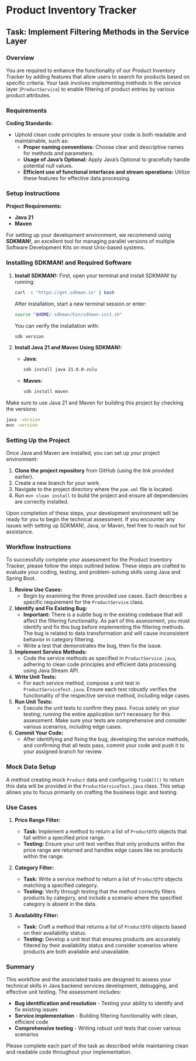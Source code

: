 # Product Inventory Tracker

## Task: Implement Filtering Methods in the Service Layer

### Overview

You are required to enhance the functionality of our Product Inventory Tracker by adding features that allow users to search for products based on specific criteria. Your task involves implementing methods in the service layer (`ProductService`) to enable filtering of product entries by various product attributes.

### Requirements

**Coding Standards:**

- Uphold clean code principles to ensure your code is both readable and maintainable, such as:
  - **Proper naming conventions:** Choose clear and descriptive names for methods and parameters.
  - **Usage of Java’s Optional:** Apply Java’s Optional to gracefully handle potential null values.
  - **Efficient use of functional interfaces and stream operations:** Utilize these features for effective data processing.

### Setup Instructions

**Project Requirements:**

- **Java 21**
- **Maven**

For setting up your development environment, we recommend using **SDKMAN!**, an excellent tool for managing parallel versions of multiple Software Development Kits on most Unix-based systems.

### Installing SDKMAN! and Required Software

1. **Install SDKMAN!:**
   First, open your terminal and install SDKMAN! by running:

   ```bash
   curl -s "https://get.sdkman.io" | bash
   ```

   After installation, start a new terminal session or enter:

   ```bash
   source "$HOME/.sdkman/bin/sdkman-init.sh"
   ```

   You can verify the installation with:

   ```bash
   sdk version
   ```

2. **Install Java 21 and Maven Using SDKMAN!:**
   - **Java:**

     ```bash
     sdk install java 21.0.0-zulu
     ```

   - **Maven:**

     ```bash
     sdk install maven
     ```

Make sure to use Java 21 and Maven for building this project by checking the versions:

```bash
java -version
mvn -version
```

### Setting Up the Project

Once Java and Maven are installed, you can set up your project environment:

1. **Clone the project repository** from GitHub (using the link provided earlier).
1. Create a new branch for your work.
1. Navigate to the project directory where the `pom.xml` file is located.
1. Run `mvn clean install` to build the project and ensure all dependencies are correctly installed.

Upon completion of these steps, your development environment will be ready for you to begin the technical assessment. If you encounter any issues with setting up SDKMAN!, Java, or Maven, feel free to reach out for assistance.

### Workflow Instructions

To successfully complete your assessment for the Product Inventory Tracker, please follow the steps outlined below. These steps are crafted to evaluate your coding, testing, and problem-solving skills using Java and Spring Boot.

1. **Review Use Cases:**
   - Begin by examining the three provided use cases. Each describes a specific requirement for the `ProductService` class.
2. **Identify and Fix Existing Bug:**
   - **Important:** There is a subtle bug in the existing codebase that will affect the filtering functionality. As part of this assessment, you must identify and fix this bug before implementing the filtering methods. The bug is related to data transformation and will cause inconsistent behavior in category filtering.
   - Write a test that demonstrates the bug, then fix the issue.
3. **Implement Service Methods:**
   - Code the service methods as specified in `ProductService.java`, adhering to clean code principles and efficient data processing using Java Stream API.
4. **Write Unit Tests:**
   - For each service method, compose a unit test in `ProductServiceTest.java`. Ensure each test robustly verifies the functionality of the respective service method, including edge cases.
5. **Run Unit Tests:**
   - Execute the unit tests to confirm they pass. Focus solely on your testing; running the entire application isn't necessary for this assessment. Make sure your tests are comprehensive and consider various scenarios, including edge cases.
6. **Commit Your Code:**
   - After identifying and fixing the bug, developing the service methods, and confirming that all tests pass, commit your code and push it to your assigned branch for review.

### Mock Data Setup

A method creating mock `Product` data and configuring `findAll()` to return this data will be provided in the `ProductServiceTest.java` class. This setup allows you to focus primarily on crafting the business logic and testing.

### Use Cases

1. **Price Range Filter:**
   - **Task:** Implement a method to return a list of `ProductDTO` objects that fall within a specified price range.
   - **Testing:** Ensure your unit test verifies that only products within the price range are returned and handles edge cases like no products within the range.
  
2. **Category Filter:**
   - **Task:** Write a service method to return a list of `ProductDTO` objects matching a specified category.
   - **Testing:** Verify through testing that the method correctly filters products by category, and include a scenario where the specified category is absent in the data.

3. **Availability Filter:**
   - **Task:** Craft a method that returns a list of `ProductDTO` objects based on their availability status.
   - **Testing:** Develop a unit test that ensures products are accurately filtered by their availability status and consider scenarios where products are both available and unavailable.

### Summary

This workflow and the associated tasks are designed to assess your technical skills in Java backend services development, debugging, and effective unit testing. The assessment includes:

- **Bug identification and resolution** - Testing your ability to identify and fix existing issues
- **Service implementation** - Building filtering functionality with clean, efficient code  
- **Comprehensive testing** - Writing robust unit tests that cover various scenarios

Please complete each part of the task as described while maintaining clean and readable code throughout your implementation.
